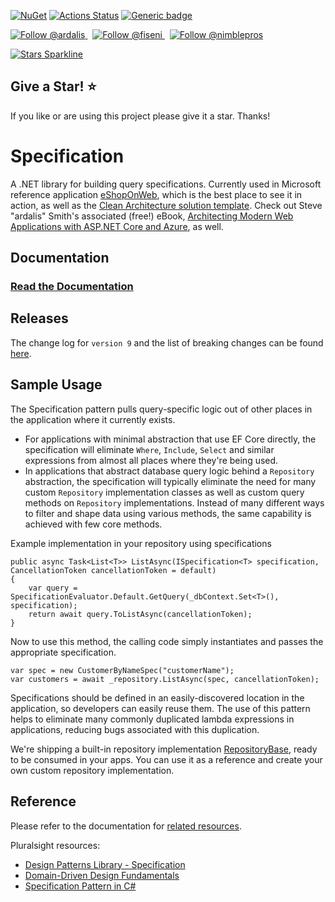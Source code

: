 
[![NuGet](https://img.shields.io/nuget/v/Ardalis.Specification.svg)](https://www.nuget.org/packages/Ardalis.Specification)
[![Actions Status](https://github.com/ardalis/Specification/actions/workflows/ci.yml/badge.svg)](https://github.com/ardalis/Specification/actions/workflows/ci.yml)
[![Generic badge](https://img.shields.io/badge/Documentation-Ardalis.Specification-Green.svg)](https://ardalis.github.io/Specification/)

<a href="https://twitter.com/intent/follow?screen_name=ardalis">
    <img src="https://img.shields.io/twitter/follow/ardalis.svg?label=Follow%20@ardalis" alt="Follow @ardalis" />
</a> &nbsp; <a href="https://twitter.com/intent/follow?screen_name=fiseni">
    <img src="https://img.shields.io/twitter/follow/fiseni.svg?label=Follow%20@fiseni" alt="Follow @fiseni" />
</a> &nbsp; <a href="https://twitter.com/intent/follow?screen_name=nimblepros">
    <img src="https://img.shields.io/twitter/follow/nimblepros.svg?label=Follow%20@nimblepros" alt="Follow @nimblepros" />
</a>

[![Stars Sparkline](https://stars.medv.io/ardalis/specification.svg)](https://stars.medv.io/ardalis/specification)

## Give a Star! :star:
If you like or are using this project please give it a star. Thanks!
# Specification

A .NET library for building query specifications. Currently used in Microsoft reference application [eShopOnWeb](https://github.com/dotnet-architecture/eShopOnWeb), which is the best place to see it in action, as well as the [Clean Architecture solution template](https://github.com/ardalis/cleanarchitecture). Check out Steve "ardalis" Smith's associated (free!) eBook, [Architecting Modern Web Applications with ASP.NET Core and Azure](https://aka.ms/webappebook), as well.

## Documentation

### [Read the Documentation](https://ardalis.github.io/Specification/)

## Releases

The change log for `version 9` and the list of breaking changes can be found [here](https://github.com/ardalis/Specification/issues/427).

## Sample Usage

The Specification pattern pulls query-specific logic out of other places in the application where it currently exists.
- For applications with minimal abstraction that use EF Core directly, the specification will eliminate `Where`, `Include`, `Select` and similar expressions from almost all places where they're being used.
- In applications that abstract database query logic behind a `Repository` abstraction, the specification will typically eliminate the need for many custom `Repository` implementation classes as well as custom query methods on `Repository` implementations. Instead of many different ways to filter and shape data using various methods, the same capability is achieved with few core methods.

Example implementation in your repository using specifications

```charp
public async Task<List<T>> ListAsync(ISpecification<T> specification, CancellationToken cancellationToken = default)
{
    var query = SpecificationEvaluator.Default.GetQuery(_dbContext.Set<T>(), specification);
    return await query.ToListAsync(cancellationToken);
}
```

Now to use this method, the calling code simply instantiates and passes the appropriate specification.

```charp
var spec = new CustomerByNameSpec("customerName");
var customers = await _repository.ListAsync(spec, cancellationToken);
```
Specifications should be defined in an easily-discovered location in the application, so developers can easily reuse them. The use of this pattern helps to eliminate many commonly duplicated lambda expressions in applications, reducing bugs associated with this duplication.

We're shipping a built-in repository implementation [RepositoryBase](https://github.com/ardalis/Specification/blob/main/src/Ardalis.Specification.EntityFrameworkCore/RepositoryBaseOfT.cs), ready to be consumed in your apps. You can use it as a reference and create your own custom repository implementation.

## Reference

Please refer to the documentation for [related resources](https://specification.ardalis.com/related-resources/).

Pluralsight resources:

- [Design Patterns Library - Specification](https://www.pluralsight.com/courses/patterns-library)
- [Domain-Driven Design Fundamentals](https://www.pluralsight.com/courses/domain-driven-design-fundamentals)
- [Specification Pattern in C#](https://www.pluralsight.com/courses/csharp-specification-pattern)
